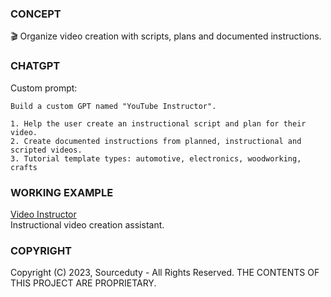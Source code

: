 ### CONCEPT

🎬 Organize video creation with scripts, plans and documented instructions.

### CHATGPT

Custom prompt:

```
Build a custom GPT named "YouTube Instructor".

1. Help the user create an instructional script and plan for their video.
2. Create documented instructions from planned, instructional and scripted videos.
3. Tutorial template types: automotive, electronics, woodworking, crafts
```

### WORKING EXAMPLE

[Video Instructor](https://chat.openai.com/g/g-8uZmUQjZN-video-instructor)
<br>
Instructional video creation assistant.

### COPYRIGHT

Copyright (C) 2023, Sourceduty - All Rights Reserved.
THE CONTENTS OF THIS PROJECT ARE PROPRIETARY.
